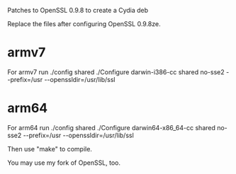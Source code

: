 Patches to OpenSSL 0.9.8 to create a Cydia deb

Replace the files after configuring OpenSSL 0.9.8ze.

armv7
=====
For armv7 run
./config shared
./Configure darwin-i386-cc shared no-sse2 --prefix=/usr --openssldir=/usr/lib/ssl 

arm64
=====
For arm64 run
./config shared
./Configure darwin64-x86_64-cc shared no-sse2 --prefix=/usr --openssldir=/usr/lib/ssl

Then use "make" to compile.

You may use my fork of OpenSSL, too.
